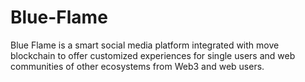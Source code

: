 # Blue-Flame
Blue Flame is a smart social media platform integrated with move blockchain to offer customized experiences for single users and web communities of other ecosystems from Web3 and web users.
